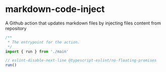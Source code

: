 # markdown-code-inject

A Github action that updates markdown files by injecting files content from
repository

<!-- CODE:START file=./action.yml -->

```TypeScript
/**
 * The entrypoint for the action.
 */
import { run } from './main'

// eslint-disable-next-line @typescript-eslint/no-floating-promises
run()

```

<!-- CODE:END -->
